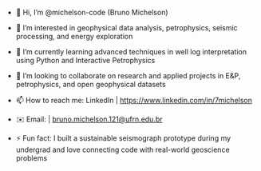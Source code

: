 - 👋 Hi, I’m @michelson-code (Bruno Michelson)

- 👀 I’m interested in geophysical data analysis, petrophysics, seismic processing, and energy exploration

- 🌱 I’m currently learning advanced techniques in well log interpretation using Python and Interactive Petrophysics

- 💞️ I’m looking to collaborate on research and applied projects in E&P, petrophysics, and open geophysical datasets

- 📫 How to reach me: LinkedIn | https://www.linkedin.com/in/7michelson
- ✉️ Email: | bruno.michelson.121@ufrn.edu.br

- ⚡ Fun fact: I built a sustainable seismograph prototype during my undergrad and love connecting code with real-world geoscience problems

<!---
michelson-code/michelson-code is a ✨ special ✨ repository because its `README.md` (this file) appears on your GitHub profile.
You can click the Preview link to take a look at your changes.
--->
